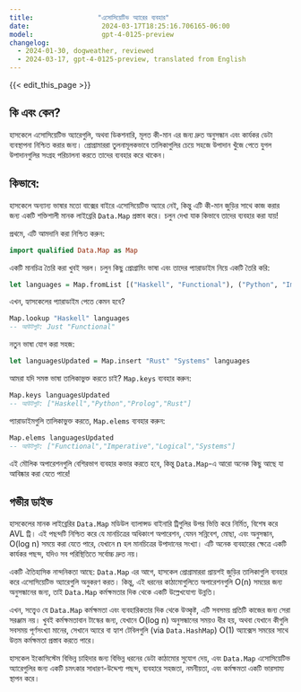 ```yaml
---
title:                "এসোসিয়েটিভ অ্যারের ব্যবহার"
date:                  2024-03-17T18:25:16.706165-06:00
model:                 gpt-4-0125-preview
changelog:
  - 2024-01-30, dogweather, reviewed
  - 2024-03-17, gpt-4-0125-preview, translated from English
---
```


{{< edit_this_page >}}

## কি এবং কেন?

হাসকেলে এসোসিয়েটিভ অ্যারেগুলি, অথবা ডিকশনারি, মূলত কী-মান এর জন্য দ্রুত অনুসন্ধান এবং কার্যকর ডেটা ব্যবস্থাপনা নিশ্চিত করার জন্য। প্রোগ্রামাররা তুলনামূলকভাবে তালিকাগুলির চেয়ে সহজে উপাদান খুঁজে পেতে যুগল উপাদানগুলির সংগ্রহ পরিচালনা করতে তাদের ব্যবহার করে থাকেন।

## কিভাবে:

হাসকেলে অন্যান্য ভাষার মতো বাক্সের বাইরে এসোসিয়েটিভ অ্যারে নেই, কিন্তু এটি কী-মান জুড়ির সাথে কাজ করার জন্য একটি শক্তিশালী মানক লাইব্রেরি `Data.Map` প্রস্তাব করে। চলুন দেখা যাক কিভাবে তাদের ব্যবহার করা যায়!

প্রথমে, এটি আমদানি করা নিশ্চিত করুন:
```Haskell
import qualified Data.Map as Map
```

একটি মানচিত্র তৈরি করা খুবই সরল। চলুন কিছু প্রোগ্রামিং ভাষা এবং তাদের প্যারাডাইম নিয়ে একটি তৈরি করি:
```Haskell
let languages = Map.fromList [("Haskell", "Functional"), ("Python", "Imperative"), ("Prolog", "Logical")]
```

এখন, হ্যাসকেলের প্যারাডাইম পেতে কেমন হবে?
```Haskell
Map.lookup "Haskell" languages
-- আউটপুট: Just "Functional"
```

নতুন ভাষা যোগ করা সহজ:
```Haskell
let languagesUpdated = Map.insert "Rust" "Systems" languages
```

আমরা যদি সমস্ত ভাষা তালিকাভুক্ত করতে চাই? `Map.keys` ব্যবহার করুন:
```Haskell
Map.keys languagesUpdated
-- আউটপুট: ["Haskell","Python","Prolog","Rust"]
```

প্যারাডাইমগুলি তালিকাভুক্ত করতে, `Map.elems` ব্যবহার করুন:
```Haskell
Map.elems languagesUpdated
-- আউটপুট: ["Functional","Imperative","Logical","Systems"]
```

এই মৌলিক অপারেশনগুলি বেশিরভাগ ব্যবহার কভার করতে হবে, কিন্তু `Data.Map`-এ আরো অনেক কিছু আছে যা আবিষ্কার করা যেতে পারে!

## গভীর ডাইভ

হাসকেলের মানক লাইব্রেরির `Data.Map` মডিউল ব্যালান্সড বাইনারি ট্রিগুলির উপর ভিত্তি করে নির্মিত, বিশেষ করে AVL ট্রি। এই পছন্দটি নিশ্চিত করে যে মানচিত্রের অধিকাংশ অপারেশন, যেমন সন্নিবেশ, মোছা, এবং অনুসন্ধান, O(log n) সময়ে করা যেতে পারে, যেখানে n হল মানচিত্রের উপাদানের সংখ্যা। এটি অনেক ব্যবহারের ক্ষেত্রে একটি কার্যকর পছন্দ, যদিও সব পরিস্থিতিতে সর্বোচ্চ দ্রুত নয়।

একটি ঐতিহাসিক নান্দনিকতা আছে: `Data.Map` এর আগে, হাসকেল প্রোগ্রামাররা প্রায়শই জুড়ির তালিকাগুলি ব্যবহার করে এসোসিয়েটিভ অ্যারেগুলি অনুকরণ করত। কিন্তু, এই ধরনের কাঠামোগুলিতে অপারেশনগুলি O(n) সময়ের জন্য অনুসন্ধানের জন্য, তাই `Data.Map` কর্মক্ষমতার দিক থেকে একটি উল্লেখযোগ্য উন্নতি।

এখন, সত্ত্বেও যে `Data.Map` কর্মক্ষমতা এবং ব্যবহারিকতার দিক থেকে উত্কৃষ্ট, এটি সবসময় প্রতিটি কাজের জন্য সেরা সরঞ্জাম নয়। খুবই কর্মক্ষমতাবান টাস্কের জন্য, যেখানে O(log n) অনুসন্ধানের সময়ও ধীর হয়, অথবা যেখানে কীগুলি সবসময় পূর্ণসংখ্যা মানের, সেখানে অ্যারে বা হ্যাশ টেবিলগুলি (via `Data.HashMap`) O(1) অ্যাক্সেস সময়ের সাথে উত্তম কর্মক্ষমতা প্রস্তাব করতে পারে।

হাসকেল ইকোসিস্টেম বিভিন্ন চাহিদার জন্য বিভিন্ন ধরনের ডেটা কাঠামোর সুযোগ দেয়, এবং `Data.Map` এসোসিয়েটিভ অ্যারেগুলির জন্য একটি চমৎকার সাধারণ-উদ্দেশ্য পছন্দ, ব্যবহারে সহজতা, নমনীয়তা, এবং কর্মক্ষমতা একটি ভারসাম্য স্থাপন করে।
